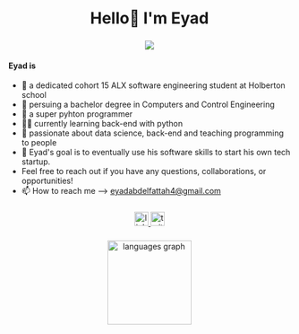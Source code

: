 <h1 align="center">Hello👋 I'm Eyad</h1>

###

<div align="center">
<img src="https://media.giphy.com/media/HzPtbOKyBoBFsK4hyc/giphy.gif" align="center" style="width: auto" />
</div> 

#### Eyad is

- 👀 a dedicated cohort 15 ALX software engineering student at Holberton school
- 🏃 persuing a bachelor degree in Computers and Control Engineering
- 🐍 a super pyhton programmer
- 🐱‍💻 currently learning back-end with python 
- 💞️ passionate about data science, back-end and teaching programming to people
- 🥅 Eyad's goal is to eventually use his software skills to start his own tech startup.
- Feel free to reach out if you have any questions, collaborations, or opportunities!
- 📫 How to reach me --> eyadabdelfattah4@gmail.com
###

<div align="center">
  <a href="https://www.linkedin.com/in/eyad-fattah/" target="_blank">
    <img src="https://img.shields.io/static/v1?message=LinkedIn&logo=linkedin&label=&color=0077B5&logoColor=white&labelColor=&style=for-the-badge" height="25" alt="linkedin logo"  />
  </a>
  <a href="https://twitter.com/eyad_fattah8" target="_blank">
    <img src="https://img.shields.io/static/v1?message=Twitter&logo=twitter&label=&color=1DA1F2&logoColor=white&labelColor=&style=for-the-badge" height="25" alt="twitter logo"  />
  </a>
</div>

###
<div align="center">
  <img src="https://github-readme-stats.vercel.app/api/top-langs?username=eyadfattah23&locale=en&hide_title=false&layout=compact&card_width=320&langs_count=5&theme=dark&hide_border=false&order=2" height="150" alt="languages graph"  />
</div>

###
<!---
eyadfattah23/eyadfattah23 is a ✨ special ✨ repository because its `README.md` (this file) appears on your GitHub profile.
You can click the Preview link to take a look at your changes.
--->
